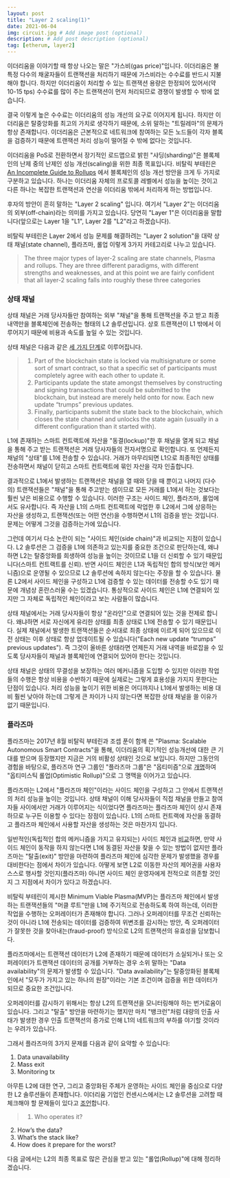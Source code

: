 ```yaml
---
layout: post
title: "Layer 2 scaling(1)"
date: 2021-06-04
img: circuit.jpg # Add image post (optional)
description: # Add post description (optional)
tag: [etherum, layer2]
---
```


이더리움을 이야기할 때 항상 나오는 말은 "가스비(gas price)"입니다. 이더리움은 불특정 다수의 채굴자들이 트랜잭션을 처리하기 때문에 가스비라는 수수료를 반드시 지불해야 합니다. 하지만 이더리움이 처리할 수 있는 트랜잭션 용량은 한정되어 있어서(약 10-15 tps) 수수료를 많이 주는 트랜잭션이 먼저 처리되므로 경쟁이 발생할 수 밖에 없습니다.  

결국 이렇게 높은 수수료는 이더리움의 성능 개선의 요구로 이어지게 됩니다. 하지만 이더리움은 탈중앙화를 최고의 가치로 생각하기 때문에, 소위 말하는 "트릴레마"의 문제가 
항상 존재합니다. 이더리움은 근본적으로 네트워크에 참여하는 모든 노드들이 각자 블록을 검증하기 때문에 트랜잭션 처리 성능이 떨어질 수 밖에 없다는 것입니다.

이더리움을 PoS로 전환하면서 장기적인 로드맵으로 밝힌 "샤딩(sharding)"은 블록체인의 난제 중의 난제인 성능 개선(scaling)을 위한 최종 목표입니다. 비탈릭 부테린은 
[An Incomplete Guide to Rollups][guide_l2] 에서 블록체인의 성능 개선 방안을 크게 두 가지로 구분하고 있습니다. 하나는 이더리움 자체의 프로토콜 레벨에서 성능을 높이는 것이고 다른 하나는 복잡한 트랜잭션과 연산을 이더리움 밖에서 처리하게 하는 방법입니다.

후자의 방안이 흔히 말하는 "Layer 2 scaling" 입니다. 여기서 "Layer 2"는 이더리움의 외부(off-chain)라는 의미를 가지고 있습니다. 당연히 "Layer 1"은 이더리움을 말합니다(앞으로는 Layer 1을 "L1", Layer 2를 "L2"라고 하겠습니다).  

비탈릭 부테린은 Layer 2에서 성능 문제를 해결하려는 "Layer 2 solution"을 대략 상태 채널(state channel), 플라즈마, 롤업 이렇게 3가지 카테고리로 나누고 있습니다.

>The three major types of layer-2 scaling are state channels, Plasma and rollups. They are three different paradigms, with different strengths and weaknesses, and at this point we are fairly confident that all layer-2 scaling falls into roughly these three categories



### 상태 채널

상태 채널은 거래 당사자들만 참여하는 외부 "채널"을 통해 트랜잭션을 주고 받고 최종 내역만을 블록체인에 전송하는 형태의 L2 솔루션입니다. 
상호 트랜잭션이 L1 밖에서 이루어지기 때문에 비용과 속도를 높일 수 있는 것입니다.

상태 채널은 다음과 같은 [세 가지 단계][state_channel]로 이루어집니다.

>1. Part of the blockchain state is locked via multisignature or some sort of smart contract, so that a specific set of participants must completely agree with each other to update it.
>2. Participants update the state amongst themselves by constructing and signing transactions that could be submitted to the blockchain, but instead are merely held onto for now. Each new update “trumps” previous updates.
>3. Finally, participants submit the state back to the blockchain, which closes the state channel and unlocks the state again (usually in a different configuration than it started with).


L1에 존재하는 스마트 컨트랙트에 자산을 "동결(lockup)"한 후 채널을 열게 되고 채널을 통해 주고 받는 트랜잭션은 거래 당사자들의 전자서명으로 확인합니다. 또 언제든지 채널의 "상태"를 L1에 전송할 수 있습니다. 거래가 마무리되면 L1으로 최종적인 상태를 전송하면서 채널이 닫히고 스마트 컨트랙트에 묶인 자산을 각자 인출합니다.


결과적으로 L1에서 발생하는 트랜잭션은 채널을 열 때와 닫을 때 뿐이고 나머지 (다수의) 트랜잭션들은 "채널"을 통해 주고받는 셈이므로 모든 거래를 L1에서 하는 것보다는 훨씬 낮은 비용으로 수행할 수 있습니다. 이러한 구조는 사이드 체인, 플라즈마, 롤업에서도 유사합니다. 즉 자산을 L1의 스마트 컨트랙트에 락업한 후 L2에서 그에 상응하는 자산을 생성하고, 트랜잭션(또는 어떤 연산)을 수행하면서 L1의 검증을 받는 것입니다. 문제는 어떻게 그것을 검증하는가에 있습니다.

그런데 여기서 다소 논란이 되는 "사이드 체인(side chain)"과 비교되는 지점이 있습니다. L2 솔루션은 그 검증을 L1에 의존하고 있는지를 중요한 조건으로 판단하는데, 왜냐하면 L2는 탈중앙화를 희생하여 성능을 높이는 것이므로 L1을 더 신뢰할 수 있기 때문입니다(스마트 컨트랙트를 신뢰). 반면 사이드 체인은 L1과 독립적인 합의 방식(보안 메커니즘)으로 운영될 수 있으므로 L2 솔루션에 속하지 않는다는 주장을 할 수 있습니다. 물론 L2에서 사이드 체인을 구성하고 L1에 검증할 수 있는 데이터를 전송할 수도 있기 때문에 개념상 혼란스러울 수는 있겠습니다. 통상적으로 사이드 체인은 L1에 연결되어 있지만 그 자체로 독립적인 체인이라고 보는 사람들이 많습니다.

상태 채널에서는 거래 당사자들이 항상 "온라인"으로 연결되어 있는 것을 전제로 합니다. 왜냐하면 서로 자신에게 유리한 상태를 최종 상태로 L1에 전송할 수 있기 때문입니다. 실제 채널에서 발생한 트랜잭션들은 순서대로 최종 상태에 이르게 되어 있으므로 이전 상태는 이후 상태로 항상 업데이트될 수 있습니다("Each new update “trumps” previous updates"). 즉 그것이 올바른 상태라면 언제든지 거래 내역을 바로잡을 수 있도록 당사자들이 채널과 블록체인에 연결되어 있어야 한다는 것입니다. 

상태 채널은 상태의 무결성을 보장하는 여러 메커니즘을 도입할 수 있지만 이러한 작업들의 수행은 항상 비용을 수반하기 때문에 실제로는 그렇게 효용성을 가지지 못한다는 
단점이 있습니다. 처리 성능을 높이기 위한 비용은 어디까지나 L1에서 발생하는 비용 대비 훨씬 낮아야 하는데 그렇게 큰 차이가 나지 않는다면 
복잡한 상태 채널을 쓸 이유가 없기 때문입니다.


### 플라즈마  

플라즈마는 2017년 8월 비탈릭 부테린과 조셉 푼이 함께 쓴 "Plasma: Scalable Autonomous Smart Contracts"을 통해, 이더리움의 획기적인 성능개선에 대한 큰 기대를 받으며 등장했지만 지금은 거의 비활성 상태인 것으로 보입니다. 하지만 그동안의 경험을 바탕으로, 플라즈마 연구 그룹인 "플라즈마 그룹"은 "옵티미즘"으로 [개명](https://medium.com/ethereum-optimism/optimism-cd9bea61a3ee)하여 "옵티미스틱 롤업(Optimistic Rollup)"으로 그 명맥을 이어가고 있습니다.

플라즈마는 L2에서 "플라즈마 체인"이라는 사이드 체인을 구성하고 그 안에서 트랜잭션의 처리 성능을 높이는 것입니다. 상태 채널이 이해 당사자들이 직접 채널을 만들고 참여자들 사이에서만 거래가 이루어지는 식이었다면 플라즈마는 플라즈마 체인이 상시 존재하므로 누구든 이용할 수 있다는 장점이 있습니다. L1의 스마트 컨트랙에 자산을 동결하고 플라즈마 체인에서 사용할 자산을 생성하는 것은 마찬가지 입니다.  

일반적인(독립적인 합의 메커니즘을 가지고 유지되는) 사이드 체인과 [비교][plasma]하면, 만약 사이드 체인이 동작을 하지 않는다면 L1에 동결된 자산을 찾을 수 있는 방법이 없지만 플라즈마는 "탈출(exit)" 방안을 마련하여 플라즈마 체인에 심각한 문제가 발생했을 경우를 대비한다는 점에서 차이가 있습니다. 아떻게 보면 L2로 이동한 자산의 제어권을 사용자 스스로 행사할 것인지(플라즈마) 아니면 사이드 체인 운영자에게 전적으로 의존할 것인지 그 지점에서 차이가 있다고 하겠습니다.

비탈릭 부테린이 제시한 Minimum Viable Plasma(MVP)는 플라즈마 체인에서 발생하는 트랜잭션들의 "머클 루트"만을 L1에 주기적으로 전송하도록 하여 하는데, 이러한 작업을 수행하는 오퍼레이터가 존재해야 합니다. 그러나 오퍼레이터를 무조건 신뢰하는 것이 아니라 L1에 전송되는 데이터를 검증하여 위변조를 감시하는 방안, 즉 오퍼레이터가 잘못한 것을 찾아내는(fraud-proof) 방식으로 L2의 트랜잭션의 유효성을 담보합니다. 

플라즈마에서는 트랜잭션 데이터가 L2에 존재하기 때문에 데이터가 소실되거나 또는 오퍼레이터가 트랜잭션 데이터의 공개를 거부하는 경우 소위 말하는 "Data availability"의 문제가 발생할 수 있습니다. "Data availability"는 탈중앙화된 블록체인에서 "모두가 가지고 있는 하나의 원장"이라는 기본 조건이며 검증을 위한 데이터가 되므로 중요한 조건입니다. 

오퍼레이터를 감시하기 위해서는 항상 L2의 트랜잭션을 모니터링해야 하는 번거로움이 있습니다. 그리고 "탈출" 방안을 마련하기는 했지만 마치 "뱅크런"처럼 대량의 인출 사태가 발생한 경우 인출 트랜잭션의 증가로 인해 L1의 네트워크의 부하를 야기할 것이라는 우려가 있습니다.

그래서 플라즈마의 3가지 문제를 다음과 같이 요약할 수 있습니다:

1. Data unavailability 
2. Mass exit
3. Monitoring tx

아무튼 L2에 대한 연구, 그리고 중앙화된 주체가 운영하는 사이드 체인을 중심으로 다양한 L2 솔루션들이 존재합니다. 이더리움 기업인 컨센시스에서는 L2 솔루션을 고려할 때 체크해야 할 문제들이 있다고 [조언][consensys]합니다.

>1. Who operates it?
2. How’s the data? 
3. What’s the stack like? 
4. How does it prepare for the worst?


다음 글에서는 L2의 최종 목표로 많은 관심을 받고 있는 "롤업(Rollup)"에 대해 정리하겠습니다.


[guide_l2]: https://vitalik.ca/general/2021/01/05/rollup.html
[state_channel]: https://hackernoon.com/difference-between-sidechains-and-state-channels-2f5dfbd10707
[plasma]: https://docs.plasma.group/en/latest/src/plasma/sidechains.html
[consensys]: https://consensys.net/blog/blockchain-explained/four-questions-to-judge-any-layer-2-scaling-solution/